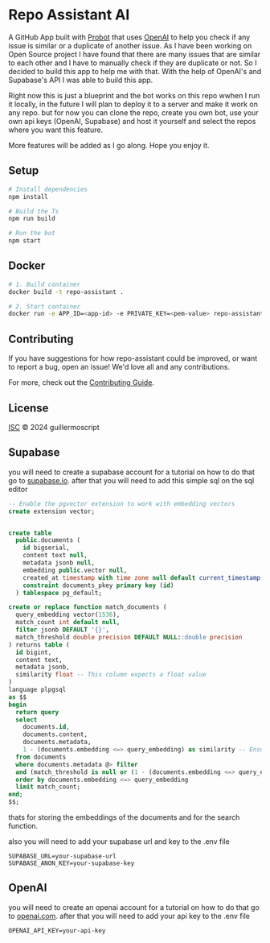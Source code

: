 # Repo Assistant AI

A GitHub App built with [Probot](https://github.com/probot/probot) that uses [OpenAI](https://openai.com/) to help you check if any issue is similar or a duplicate of another issue. As I have been working on Open Source project I have found that there are many issues that are similar to each other and I have to manually check if they are duplicate or not. So I decided to build this app to help me with that. With the help of OpenAI's and Supabase's API I was able to build this app. 

Right now this is just a blueprint and the bot works on this repo wwhen I run it locally, in the future I will plan to deploy it to a server and make it work on any repo. but for now you can clone the repo, create you own bot, use your own api keys (OpenAI, Supabase) and host it yourself and select the repos where you want this feature.

More features will be added as I go along. Hope you enjoy it.



## Setup

```sh
# Install dependencies
npm install

# Build the Ts
npm run build

# Run the bot
npm start
```

## Docker

```sh
# 1. Build container
docker build -t repo-assistant .

# 2. Start container
docker run -e APP_ID=<app-id> -e PRIVATE_KEY=<pem-value> repo-assistant
```

## Contributing

If you have suggestions for how repo-assistant could be improved, or want to report a bug, open an issue! We'd love all and any contributions.

For more, check out the [Contributing Guide](CONTRIBUTING.md).

## License

[ISC](LICENSE) © 2024 guillermoscript

## Supabase

you will need to create a supabase account for a tutorial on how to do that go to [supabase.io](https://supabase.io/).
after that you will need to add this simple sql on the sql editor

```sql
-- Enable the pgvector extension to work with embedding vectors
create extension vector;


create table
  public.documents (
    id bigserial,
    content text null,
    metadata jsonb null,
    embedding public.vector null,
    created_at timestamp with time zone null default current_timestamp,
    constraint documents_pkey primary key (id)
  ) tablespace pg_default;

create or replace function match_documents (
  query_embedding vector(1536),
  match_count int default null,
  filter jsonb DEFAULT '{}',
  match_threshold double precision DEFAULT NULL::double precision
) returns table (
  id bigint,
  content text,
  metadata jsonb,
  similarity float -- This column expects a float value
)
language plpgsql
as $$
begin
  return query
  select
    documents.id,
    documents.content,
    documents.metadata,
    1 - (documents.embedding <=> query_embedding) as similarity -- Ensure this is a float
  from documents
  where documents.metadata @> filter
  and (match_threshold is null or (1 - (documents.embedding <=> query_embedding)) > match_threshold)
  order by documents.embedding <=> query_embedding
  limit match_count;
end;
$$;
```

thats for storing the embeddings of the documents and for the search function.

also you will need to add your supabase url and key to the .env file

```env
SUPABASE_URL=your-supabase-url
SUPABASE_ANON_KEY=your-supabase-key
```

## OpenAI

you will need to create an openai account for a tutorial on how to do that go to [openai.com](https://platform.openai.com/docs/quickstart?context=node).
after that you will need to add your api key to the .env file

```env
OPENAI_API_KEY=your-api-key
```
